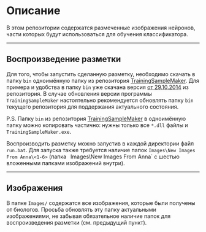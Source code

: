 # Описание

В этом репозитории содержатся размеченные изображения нейронов, части которых будут использоваться для обучения классификатора.  

---

## Воспроизведение разметки

Для того, чтобы запустить сделанную разметку, необходимо скачать в папку `bin` одноимённую папку из репозитория [TrainingSampleMaker](https://bitbucket.org/Ccas-Recognition/trainingsamplemaker). Для примера и удобства в папку `bin` уже скачана версия [от 29.10.2014](https://bitbucket.org/Ccas-Recognition/trainingsamplemaker/commits/d9d8d6f2899471104b3dfc1d54cbd08d9bb7ac75?at=master) из репозитория. В случае обновления версии программы `TrainingSampleMaker` настоятельно рекомендуется обновлять папку `bin` текущего репозитория для поддержания актуального состояния.

P.S. Папку `bin` из репозитория [TrainingSampleMaker](https://bitbucket.org/Ccas-Recognition/trainingsamplemaker) в одноимённую папку можно копировать частично: нужны только все `*.dll` файлы и `TrainingSampleMaker.exe`.


Воспроизводить разметку можно запустив в каждой директории файл `run.bat`. Для запуска также требуется наличие папок `Images\New Images From Anna\<1-6>` (папка ` `Images\New Images From Anna` с шестью вложенными папками изображений внутри).

---

## Изображения

В папке `Images/` содержатся все изображения, которые были получены от биологов. Просьба обновлять эту папку актуальными изображениями, не забывая обязательное наличие папок для воспроизведения разметки (см. предыдущий пункт).